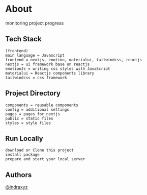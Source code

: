 # About

monitoring project progress

## Tech Stack

    (frontend)
    main language = Javascript
    frontend = nextjs, emotion, materialui, tailwindcss, reactjs
    nextjs = ui framework base on reactjs
    emotionJs = writing css styles with JavaScript
    materialui = Reactjs components library
    tailwindcss = css framework

## Project Directory

    components = reusable components
    config = additional settings
    pages = pages for nextjs
    public = static files
    styles = style files

## Run Locally

    download or Clone this project
    install package
    prepare and start your local server

## Authors

[@indraxyz](https://www.github.com/indraxyz)
